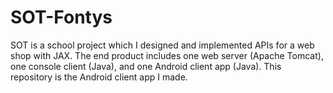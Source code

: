 # SOT-Fontys
SOT is a school project which I designed and implemented APIs for a web shop with JAX. The end product includes one web server (Apache Tomcat), one console client (Java), and one Android client app (Java). This repository is the Android client app I made. 
